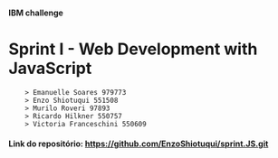 #### IBM challenge
# Sprint I - Web Development with JavaScript

        > Emanuelle Soares 979773
        > Enzo Shiotuqui 551508
        > Murilo Roveri 97893
        > Ricardo Hilkner 550757
        > Victoria Franceschini 550609

#### Link do repositório: https://github.com/EnzoShiotuqui/sprint.JS.git
